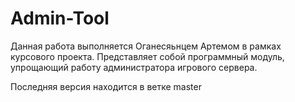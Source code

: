 # Admin-Tool
Данная работа выполняется Оганесяьнцем Артемом в рамках курсового проекта. Представляет собой программный модуль, упрощающий работу администратора игрового сервера.

Последняя версия находится в ветке master
